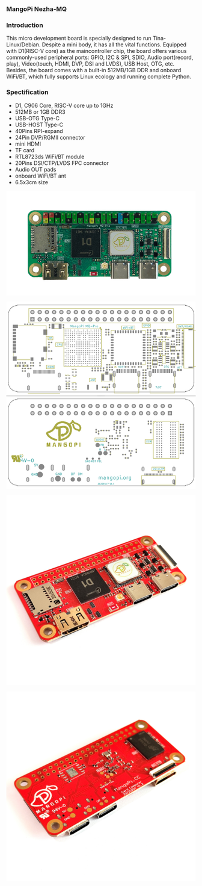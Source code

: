 ### MangoPi Nezha-MQ

### Introduction

This micro development board is specially designed to run Tina-Linux/Debian. Despite a mini body, it has all the vital functions. Equipped with D1(RISC-V core) as the maincontroller chip, the board offers various commonly-used peripheral ports: GPIO, I2C & SPI, SDIO, Audio port(record, play), Video(touch, HDMI, DVP, DSI and LVDS), USB Host, OTG, etc. Besides, the board comes with a built-in 512MB/1GB DDR and onboard WiFi/BT, which fully supports Linux ecology and running complete Python.


### Spectification
  * D1, C906 Core, RISC-V core up to 1GHz
  * 512MB or 1GB DDR3
  * USB-OTG Type-C
  * USB-HOST Type-C
  * 40Pins RPI-expand
  * 24Pin DVP/RGMII connector
  * mini HDMI
  * TF card
  * RTL8723ds WiFi/BT module
  * 20Pins DSI/CTP/LVDS FPC connector
  * Audio OUT pads
  * onboard WiFi/BT ant
  * 6.5x3cm size

![](2.Images/mq-pro-f-1p1.png)




![](2.Images/mqp-v1.1.png)

![](2.Images/MQ-Pro-T.jpg)

![](2.Images/MQ-Pro-B.jpg)
